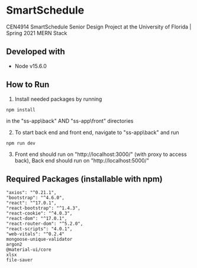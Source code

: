 # SmartSchedule
CEN4914 SmartSchedule Senior Design Project at the University of Florida | Spring 2021
MERN Stack

## Developed with
* Node v15.6.0

## How to Run
1. Install needed packages by running 
```
npm install
```
in the "ss-app\back\" AND "ss-app\front\" directories

2. To start back end and front end, navigate to "ss-app\back\" and run 
```
npm run dev
```

3. Front end should run on "http://localhost:3000/" (with proxy to access back), Back end should run on "http://localhost:5000/" 

## Required Packages (installable with npm)
```
"axios": "^0.21.1",
"bootstrap": "^4.6.0",
"react": "^17.0.1",
"react-bootstrap": "^1.4.3",
"react-cookie": "^4.0.3",
"react-dom": "^17.0.1",
"react-router-dom": "^5.2.0",
"react-scripts": "4.0.1",
"web-vitals": "^0.2.4"
mongoose-unique-validator
argon2
@material-ui/core
xlsx
file-saver
```
